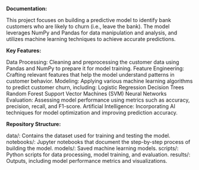 **Documentation:**

This project focuses on building a predictive model to identify bank customers who are likely to churn (i.e., leave the bank). The model leverages NumPy and Pandas for data manipulation and analysis, and utilizes machine learning techniques to achieve accurate predictions.

**Key Features:**

Data Processing: Cleaning and preprocessing the customer data using Pandas and NumPy to prepare it for model training.
Feature Engineering: Crafting relevant features that help the model understand patterns in customer behavior.
Modeling: Applying various machine learning algorithms to predict customer churn, including:
Logistic Regression
Decision Trees
Random Forest
Support Vector Machines (SVM)
Neural Networks
Evaluation: Assessing model performance using metrics such as accuracy, precision, recall, and F1-score.
Artificial Intelligence: Incorporating AI techniques for model optimization and improving prediction accuracy.

**Repository Structure:**

data/: Contains the dataset used for training and testing the model.
notebooks/: Jupyter notebooks that document the step-by-step process of building the model.
models/: Saved machine learning models.
scripts/: Python scripts for data processing, model training, and evaluation.
results/: Outputs, including model performance metrics and visualizations.

